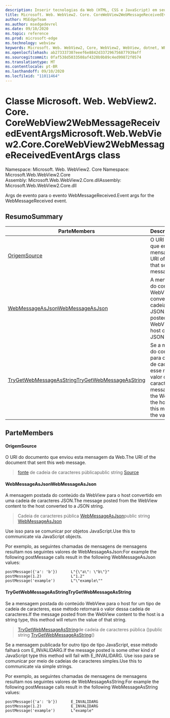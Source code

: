 ```yaml
---
description: Inserir tecnologias da Web (HTML, CSS e JavaScript) em seus aplicativos nativos com o controle WebView2 do Microsoft Edge
title: Microsoft. Web. WebView2. Core. CoreWebView2WebMessageReceivedEventArgs
author: MSEdgeTeam
ms.author: msedgedevrel
ms.date: 09/10/2020
ms.topic: reference
ms.prod: microsoft-edge
ms.technology: webview
keywords: Microsoft. Web. WebView2, Core, WebView2, WebView, dotnet, WPF, WinForms, app, Edge, CoreWebView2, CoreWebView2Controller, controle do navegador, Edge HTML, Microsoft. Web. WebView2. Core. CoreWebView2WebMessageReceivedEventArgs
ms.openlocfilehash: ab273337307eeef6e8842d337296756877939aff
ms.sourcegitcommit: 0faf538d5033508af4320b9b89c4ed99872f0574
ms.translationtype: MT
ms.contentlocale: pt-BR
ms.lasthandoff: 09/10/2020
ms.locfileid: "11011464"
---
```

# <span data-ttu-id="7b7d4-104">Classe Microsoft. Web. WebView2. Core. CoreWebView2WebMessageReceivedEventArgs</span><span class="sxs-lookup"><span data-stu-id="7b7d4-104">Microsoft.Web.WebView2.Core.CoreWebView2WebMessageReceivedEventArgs class</span></span> 

<span data-ttu-id="7b7d4-105">Namespace: Microsoft. Web. WebView2. Core </span><span class="sxs-lookup"><span data-stu-id="7b7d4-105">Namespace: Microsoft.Web.WebView2.Core</span></span>\
<span data-ttu-id="7b7d4-106">Assembly: Microsoft.Web.WebView2.Core.dll</span><span class="sxs-lookup"><span data-stu-id="7b7d4-106">Assembly: Microsoft.Web.WebView2.Core.dll</span></span>

<span data-ttu-id="7b7d4-107">Args de evento para o evento WebMessageReceived.</span><span class="sxs-lookup"><span data-stu-id="7b7d4-107">Event args for the WebMessageReceived event.</span></span>

## <span data-ttu-id="7b7d4-108">Resumo</span><span class="sxs-lookup"><span data-stu-id="7b7d4-108">Summary</span></span>

 <span data-ttu-id="7b7d4-109">Parte</span><span class="sxs-lookup"><span data-stu-id="7b7d4-109">Members</span></span>                        | <span data-ttu-id="7b7d4-110">Descrições</span><span class="sxs-lookup"><span data-stu-id="7b7d4-110">Descriptions</span></span>
--------------------------------|---------------------------------------------
[<span data-ttu-id="7b7d4-111">Origem</span><span class="sxs-lookup"><span data-stu-id="7b7d4-111">Source</span></span>](#source) | <span data-ttu-id="7b7d4-112">O URI do documento que enviou esta mensagem da Web.</span><span class="sxs-lookup"><span data-stu-id="7b7d4-112">The URI of the document that sent this web message.</span></span>
[<span data-ttu-id="7b7d4-113">WebMessageAsJson</span><span class="sxs-lookup"><span data-stu-id="7b7d4-113">WebMessageAsJson</span></span>](#webmessageasjson) | <span data-ttu-id="7b7d4-114">A mensagem postada do conteúdo da WebView para o host convertido em uma cadeia de caracteres JSON.</span><span class="sxs-lookup"><span data-stu-id="7b7d4-114">The message posted from the WebView content to the host converted to a JSON string.</span></span>
[<span data-ttu-id="7b7d4-115">TryGetWebMessageAsString</span><span class="sxs-lookup"><span data-stu-id="7b7d4-115">TryGetWebMessageAsString</span></span>](#trygetwebmessageasstring) | <span data-ttu-id="7b7d4-116">Se a mensagem postada do conteúdo WebView para o host for um tipo de cadeia de caracteres, esse método retornará o valor dessa cadeia de caracteres.</span><span class="sxs-lookup"><span data-stu-id="7b7d4-116">If the message posted from the WebView content to the host is a string type, this method will return the value of that string.</span></span>

## <span data-ttu-id="7b7d4-117">Parte</span><span class="sxs-lookup"><span data-stu-id="7b7d4-117">Members</span></span>

#### <span data-ttu-id="7b7d4-118">Origem</span><span class="sxs-lookup"><span data-stu-id="7b7d4-118">Source</span></span> 

<span data-ttu-id="7b7d4-119">O URI do documento que enviou esta mensagem da Web.</span><span class="sxs-lookup"><span data-stu-id="7b7d4-119">The URI of the document that sent this web message.</span></span>

> <span data-ttu-id="7b7d4-120">[fonte](#source) de cadeia de caracteres pública</span><span class="sxs-lookup"><span data-stu-id="7b7d4-120">public string [Source](#source)</span></span>

#### <span data-ttu-id="7b7d4-121">WebMessageAsJson</span><span class="sxs-lookup"><span data-stu-id="7b7d4-121">WebMessageAsJson</span></span> 

<span data-ttu-id="7b7d4-122">A mensagem postada do conteúdo da WebView para o host convertido em uma cadeia de caracteres JSON.</span><span class="sxs-lookup"><span data-stu-id="7b7d4-122">The message posted from the WebView content to the host converted to a JSON string.</span></span>

> <span data-ttu-id="7b7d4-123">Cadeia de caracteres pública [WebMessageAsJson](#webmessageasjson)</span><span class="sxs-lookup"><span data-stu-id="7b7d4-123">public string [WebMessageAsJson](#webmessageasjson)</span></span>

<span data-ttu-id="7b7d4-124">Use isso para se comunicar por objetos JavaScript.</span><span class="sxs-lookup"><span data-stu-id="7b7d4-124">Use this to communicate via JavaScript objects.</span></span>

<span data-ttu-id="7b7d4-125">Por exemplo, as seguintes chamadas de mensagens de mensagens resultam nos seguintes valores de WebMessageAsJson:</span><span class="sxs-lookup"><span data-stu-id="7b7d4-125">For example the following postMessage calls result in the following WebMessageAsJson values:</span></span>

```
postMessage({'a': 'b'})      L"{\"a\": \"b\"}"
postMessage(1.2)             L"1.2"
postMessage('example')       L"\"example\""
```

#### <span data-ttu-id="7b7d4-126">TryGetWebMessageAsString</span><span class="sxs-lookup"><span data-stu-id="7b7d4-126">TryGetWebMessageAsString</span></span> 

<span data-ttu-id="7b7d4-127">Se a mensagem postada do conteúdo WebView para o host for um tipo de cadeia de caracteres, esse método retornará o valor dessa cadeia de caracteres.</span><span class="sxs-lookup"><span data-stu-id="7b7d4-127">If the message posted from the WebView content to the host is a string type, this method will return the value of that string.</span></span>

> <span data-ttu-id="7b7d4-128">[TryGetWebMessageAsString](#trygetwebmessageasstring)de cadeia de caracteres pública ()</span><span class="sxs-lookup"><span data-stu-id="7b7d4-128">public string [TryGetWebMessageAsString](#trygetwebmessageasstring)()</span></span>

<span data-ttu-id="7b7d4-129">Se a mensagem publicada for outro tipo de tipo JavaScript, esse método falhará com E_INVALIDARG.</span><span class="sxs-lookup"><span data-stu-id="7b7d4-129">If the message posted is some other kind of JavaScript type this method will fail with E_INVALIDARG.</span></span> <span data-ttu-id="7b7d4-130">Use isso para se comunicar por meio de cadeias de caracteres simples.</span><span class="sxs-lookup"><span data-stu-id="7b7d4-130">Use this to communicate via simple strings.</span></span>

<span data-ttu-id="7b7d4-131">Por exemplo, as seguintes chamadas de mensagens de mensagens resultam nos seguintes valores de WebMessageAsString:</span><span class="sxs-lookup"><span data-stu-id="7b7d4-131">For example the following postMessage calls result in the following WebMessageAsString values:</span></span>

```
postMessage({'a': 'b'})      E_INVALIDARG
postMessage(1.2)             E_INVALIDARG
postMessage('example')       L"example"
```


